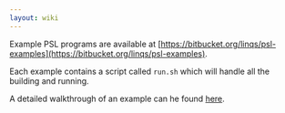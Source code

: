 ```yaml
---
layout: wiki
---
```


Example PSL programs are available at [https://bitbucket.org/linqs/psl-examples](https://bitbucket.org/linqs/psl-examples).

Each example contains a script called `run.sh` which will handle all the building and running.

A detailed walkthrough of an example can he found [here](Example-Walkthrough.md).